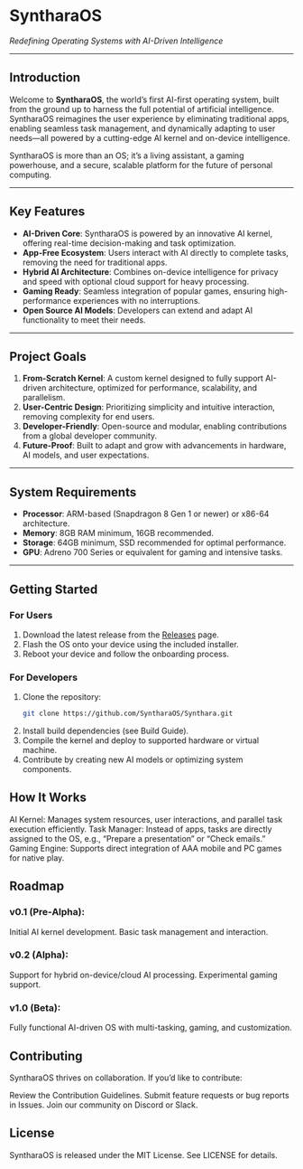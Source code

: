 # **SyntharaOS**  
*Redefining Operating Systems with AI-Driven Intelligence*

---

## **Introduction**  
Welcome to **SyntharaOS**, the world’s first AI-first operating system, built from the ground up to harness the full potential of artificial intelligence. SyntharaOS reimagines the user experience by eliminating traditional apps, enabling seamless task management, and dynamically adapting to user needs—all powered by a cutting-edge AI kernel and on-device intelligence.  

SyntharaOS is more than an OS; it’s a living assistant, a gaming powerhouse, and a secure, scalable platform for the future of personal computing.

---

## **Key Features**
- **AI-Driven Core**: SyntharaOS is powered by an innovative AI kernel, offering real-time decision-making and task optimization.
- **App-Free Ecosystem**: Users interact with AI directly to complete tasks, removing the need for traditional apps.  
- **Hybrid AI Architecture**: Combines on-device intelligence for privacy and speed with optional cloud support for heavy processing.  
- **Gaming Ready**: Seamless integration of popular games, ensuring high-performance experiences with no interruptions.  
- **Open Source AI Models**: Developers can extend and adapt AI functionality to meet their needs.  

---

## **Project Goals**
1. **From-Scratch Kernel**: A custom kernel designed to fully support AI-driven architecture, optimized for performance, scalability, and parallelism.  
2. **User-Centric Design**: Prioritizing simplicity and intuitive interaction, removing complexity for end users.  
3. **Developer-Friendly**: Open-source and modular, enabling contributions from a global developer community.  
4. **Future-Proof**: Built to adapt and grow with advancements in hardware, AI models, and user expectations.

---

## **System Requirements**
- **Processor**: ARM-based (Snapdragon 8 Gen 1 or newer) or x86-64 architecture.
- **Memory**: 8GB RAM minimum, 16GB recommended.  
- **Storage**: 64GB minimum, SSD recommended for optimal performance.  
- **GPU**: Adreno 700 Series or equivalent for gaming and intensive tasks.  

---

## **Getting Started**
### **For Users**  
1. Download the latest release from the [Releases](#) page.  
2. Flash the OS onto your device using the included installer.  
3. Reboot your device and follow the onboarding process.  

### **For Developers**  
1. Clone the repository:  
   ```bash
   git clone https://github.com/SyntharaOS/Synthara.git
2. Install build dependencies (see Build Guide).
3. Compile the kernel and deploy to supported hardware or virtual machine.
4. Contribute by creating new AI models or optimizing system components.

## **How It Works**
AI Kernel: Manages system resources, user interactions, and parallel task execution efficiently.
Task Manager: Instead of apps, tasks are directly assigned to the OS, e.g., “Prepare a presentation” or “Check emails.”
Gaming Engine: Supports direct integration of AAA mobile and PC games for native play.

## **Roadmap**
### **v0.1 (Pre-Alpha):**
Initial AI kernel development.
Basic task management and interaction.
### **v0.2 (Alpha):**
Support for hybrid on-device/cloud AI processing.
Experimental gaming support.
### **v1.0 (Beta):**
Fully functional AI-driven OS with multi-tasking, gaming, and customization.

## **Contributing**
SyntharaOS thrives on collaboration. If you’d like to contribute:

Review the Contribution Guidelines.
Submit feature requests or bug reports in Issues.
Join our community on Discord or Slack.
## **License**
SyntharaOS is released under the MIT License. See LICENSE for details.
